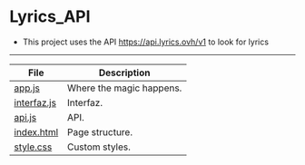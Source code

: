 # Lyrics_API
- This project uses the API https://api.lyrics.ovh/v1 to look for lyrics 
---
| File | Description |
| --- | --- |
| [app.js]() | Where the magic happens. |
| [interfaz.js]() | Interfaz. |
| [api.js]() | API.|
| [index.html]() | Page structure. |
| [style.css]()| Custom styles. |
